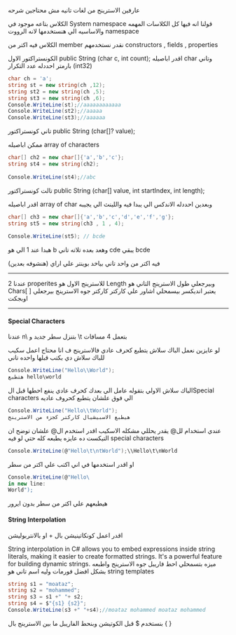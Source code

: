 عارفين الاسترينج من لغات تانيه مش محتاجين شرحه 


الكلاس بتاعه موجود في System namespace 
قولنا انه فيها كل الكلاسات المهمه والاساسيه الي هنستخدمها لانه الرووت namespace

الكلاس فيه اكتر من member نقدر نستخدمهم constructors , fields , properties 


الكونستراكتور الاول public String (char c, int count);
اقدر اباصيله char وتاني بارمتر احددله عدد التكرار (int32)

```C#
char ch = 'a';  
string st = new string(ch ,12);  
string st2 = new string(ch ,5);  
string st3 = new string(ch ,6);  
Console.WriteLine(st);//aaaaaaaaaaaa  
Console.WriteLine(st2);//aaaaa
Console.WriteLine(st3);//aaaaaa
```



تاني كونستراكتور public String (char[]? value);
 
ممكن اباصيله array of characters

```c#
char[] ch2 = new char[]{'a','b','c'};  
string st4 = new string(ch2);  
  
Console.WriteLine(st4);//abc
```



تالت كونستراكتور 
public String (char[] value, int startIndex, int length);

اقدر اباصيله  array of char وبعدين احددله الاندكس الي يبدا فيه واللينث الي يجيبه 
```C#
char[] ch3 = new char[]{'a','b','c','d','e','f','g'};  
string st5 = new string(ch3 , 1 , 4);  
  
Console.WriteLine(st5); // bcde
```
هبدا عند 1 الي هو b وهعد بعده تلاته تاني cde يبقي bcde


فيه اكتر من واحد تاني بياخد بوينتر علي اراي (هنشوفه بعدين)


----
عندنا 2 properites للاسترينج 
الاول هو Length وبيرجعلي طول الاسترينج 
التاني هو Chars[ ]
يعتبر انديكسر 
بيسمحلي اشاور علي كاركتر كاركتر جوه الاسترينج 
بيرجعلي اوبجكت

----



#### Special Characters
عندنا n\\ بتنزل سطر جديد 
و \\t بتعمل 4 مسافات 

لو عايزين نعمل الباك سلاش يتطبع كحرف عادي فالاسترينج ف انا محتاج اعمل سكيب للباك سلاش دي 
بكتب قبلها واحده تاني 
```csharp
Console.WriteLine("Hello\\World");
هتطبع hello\world
``` 
الباك سلاش الاولي بتقوله عامل الي بعدك كحرف عادي
ينفع احطها قبل الSpecial characters الي فوق علشان يتطبع كحروف عاديه

```csharp
Console.WriteLine("Hello\\tWorld"); 
هيطبع الاسبيشيال كاركتر كجزء من الاسترينج
```


عندي استخدام لل@ يقدر يحللي مشكله الاسكيب
اقدر استخدم ال@ علشان توضح ان التيكست ده عايزه يطبعه كله حتي لو فيه special characters 
```C#
Console.WriteLine(@"Hello\t\ntWorld");\\Hello\t\nWorld
```

او اقدر استخدمها في اني اكتب علي اكتر من سطر 
```c#
Console.WriteLine(@"Hello\
in new line: 
World");
```
هيطبعهم علي اكتر من سطر بدون ايرور






#### String Interpolation
اقدر اعمل كونكاتينيشن بال + او بالانتربوليشن

String interpolation in C# allows you to embed expressions inside string literals, making it easier to create formatted strings. It's a powerful feature for building dynamic strings.
ميزه بتسمحلي احط فاريبل جوه الاسترينج واطبعه بشكل افضل فورمات 
وليه اسم تاني هو string templates 

```C#
string s1 = "moataz";
string s2 = "mohammed";
string s3 = s1 +" "+ s2;
string s4 = $"{s1} {s2}";
Console.WriteLine(s3 +" "+s4);//moataz mohammed moataz mohammed
```
بنستخدم $ قبل الكوتيشن 
وبنحط الفاريبل ما بين الاسترينج بال { } 

